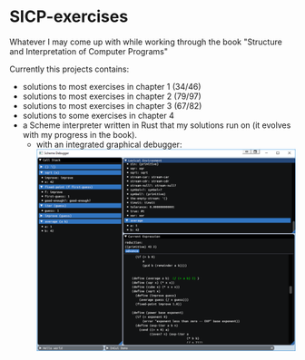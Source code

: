 # SICP-exercises
Whatever I may come up with while working through the book "Structure and Interpretation of Computer Programs"

Currently this projects contains:
- solutions to most exercises in chapter 1 (34/46)
- solutions to most exercises in chapter 2 (79/97)
- solutions to most exercises in chapter 3 (67/82)
- solutions to some exercises in chapter 4
- a Scheme interpreter written in Rust that my solutions run on (it evolves with my progress in the book).
  - with an integrated graphical debugger:
   ![screenshot](https://github.com/mbillingr/SICP-exercises/blob/master/resources/debugger.png)
